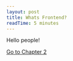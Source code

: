 ```yaml
---
layout: post
title: Whats Frontend?
readTime: 5 minutes
---
```


Hello people!

<a rel="next" href="{{ '../chapter-2-intro/' | url }}">Go to Chapter 2</a>
